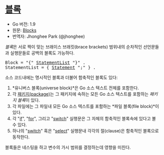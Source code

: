 # [블록](#blocks)

* Go 버전: 1.9
* 원문: [Blocks](https://golang.org/ref/spec#Blocks)
* 번역자: Jhonghee Park (@jhonghee)

*블록*은 서로 짝이 맞는 브래이스 브래킷(brace brackets) 범위내의 순차적인 선언문들과 실행문들로 공백의 블록도 가능하다.

<pre>
<a id="Block">Block</a> = "{" <a href="#StatementList">StatementList</a> "}" .
<a id="StatementList">StatementList</a> = { <a href="/Statements/#Statement">Statement</a> ";" } .
</pre>

소스 코드내에는 명시적인 블록과 더불어 함축적인 블록도 있다:

  1. *유니버스 블록(universe block)*은 Go 소스 텍스트 전체를 포함한다.
  2. 각 [패키지(package)](/Packages/)는 그 패키지에 속하는 모든 Go 소스 텍스트를 포함하는 *패키지 블록*이 있다.
  3. 각 파일에는 그 파일내 모든 Go 소스 텍스트를 포함하는 *파일 블록(file block)*이 있다.
  4. 각 "[if](/Statements/if_statements.html)", "[for](/Statements/for_statements.html)", 그리고 "[switch](/Statements/switch_statements.html)" 실행문은 그 자체의 함축적인 블록속에 있다고 볼 수 있다.
  5. 하나의 "[switch](/Statements/switch_statements.html)" 혹은 "[select](/Statements/select_statements.html)" 실행문내 각각의 절(clause)은 함축적인 블록으로 동작한다.

블록들은 네스팅을 하고 변수의 가시 범위를 결정하는데 영향을 미친다.